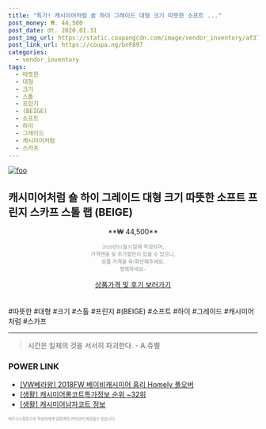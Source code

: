 ```yaml
--- 
title: "특가! 캐시미어처럼 숄 하이 그레이드 대형 크기 따뜻한 소프트 ..." 
post_money: ₩. 44,500 
post_date: dt. 2020.01.31 
post_img_url: https://static.coupangcdn.com/image/vendor_inventory/af37/533a6f27b4868b4e67d111249c7dbaf6a0c9f074d0eddf9f355b96ae0518.jpg 
post_link_url: https://coupa.ng/bnF897 
categories: 
  - vendor_inventory 
tags: 
  - 따뜻한 
  - 대형 
  - 크기 
  - 스톨 
  - 프린지 
  - (BEIGE) 
  - 소프트 
  - 하이 
  - 그레이드 
  - 캐시미어처럼 
  - 스카프 
--- 
```

[![foo](https://static.coupangcdn.com/image/vendor_inventory/af37/533a6f27b4868b4e67d111249c7dbaf6a0c9f074d0eddf9f355b96ae0518.jpg)](https://coupa.ng/bnF897) 

## 캐시미어처럼 숄 하이 그레이드 대형 크기 따뜻한 소프트 프린지 스카프 스톨 랩 (BEIGE) 
<p style="text-align: center;">**₩ 44,500**</p> 
<p style="text-align: center;"><span style="color: #898c8f; font-family: Georgia,Times,serif; font-size: 0.75em;">2020년01월31일에 작성되어, <br>가격변동 및 추가할인이 있을 수 있으니,<br> 상품 가격을 꼭!확인해주세요.<br>행복하세요~</span> 
</p>	 
<div markdown="0" style="text-align: center;"><a href="https://coupa.ng/bnF897" class="btn btn--success">상품가격 및 후기 보러가기</a></div> 
<br><br> 
  #따뜻한 #대형 #크기 #스톨 #프린지 #(BEIGE) #소프트 #하이 #그레이드 #캐시미어처럼 #스카프 
<hr> 

> 시간은 일체의 것을 서서히 파괴한다. - A.쥬벨 


### POWER LINK

* <a href="https://blog.naver.com/sakai111/221784048915" target="_blank">[VW베라왕] 2018FW 베이비캐시미어 홈리 Homely 풀오버</a>
* <a href="https://blog.naver.com/sakai111/221772731289" target="_blank"> [생활] 캐시미어롱코트특가정보 순위 ~32위</a>
* <a href="https://blog.naver.com/sakai111/221768755686" target="_blank"> [생활] 캐시미어남자코트 정보 </a>

<span style="color: #898c8f; font-family: Georgia,Times,serif; font-size: 0.55em;">파트너스활동으로 작성자에게 일정액의 커미션이 제공될수 있습니다.</span> 
